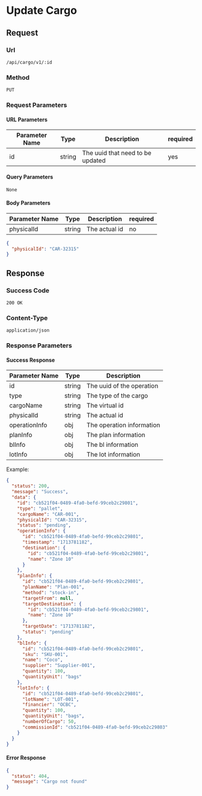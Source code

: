 # Update Cargo

## Request

### Url

`/api/cargo/v1/:id`

### Method

`PUT`

### Request Parameters

#### URL Parameters

| Parameter Name | Type   | Description                      | required |
|----------------|--------|----------------------------------|----------|
| id             | string | The uuid that need to be updated | yes      |

#### Query Parameters

`None`

#### Body Parameters

| Parameter Name | Type   | Description   | required |
|----------------|--------|---------------|----------|
| physicalId     | string | The actual id | no       |

```json
{
  "physicalId": "CAR-32315"
}
```

## Response

### Success Code

`200 OK`

### Content-Type

`application/json`

### Response Parameters

#### Success Response

| Parameter Name | Type   | Description               |
|----------------|--------|---------------------------|
| id             | string | The uuid of the operation |
| type           | string | The type of the cargo     |
| cargoName      | string | The virtual id            |
| physicalId     | string | The actual id             |
| operationInfo  | obj    | The operation information |
| planInfo       | obj    | The plan information      |
| blInfo         | obj    | The bl information        |
| lotInfo        | obj    | The lot information       |

Example:

```json
{
  "status": 200,
  "message": "Success",
  "data": {
    "id": "cb521f04-0489-4fa0-befd-99ceb2c29801",
    "type": "pallet",
    "cargoName": "CAR-001",
    "physicalId": "CAR-32315",
    "status": "pending",
    "operationInfo": {
      "id": "cb521f04-0489-4fa0-befd-99ceb2c29801",
      "timestamp": "1713781182",
      "destination": {
        "id": "cb521f04-0489-4fa0-befd-99ceb2c29801",
        "name": "Zone 10"
      }
    },
    "planInfo": {
      "id": "cb521f04-0489-4fa0-befd-99ceb2c29801",
      "planName": "Plan-001",
      "method": "stock-in",
      "targetFrom": null,
      "targetDestination": {
        "id": "cb521f04-0489-4fa0-befd-99ceb2c29801",
        "name": "Zone 10"
      },
      "targetDate": "1713781182",
      "status": "pending"
    },
    "blInfo": {
      "id": "cb521f04-0489-4fa0-befd-99ceb2c29801",
      "sku": "SKU-001",
      "name": "Coco",
      "supplier": "Supplier-001",
      "quantity": 100,
      "quantityUnit": "bags"
    },
    "lotInfo": {
      "id": "cb521f04-0489-4fa0-befd-99ceb2c29801",
      "lotName": "LOT-001",
      "financier": "OCBC",
      "quantity": 100,
      "quantityUnit": "bags",
      "numberOfCargo": 50,
      "commissionId": "cb521f04-0489-4fa0-befd-99ceb2c29803"
    }
  }
}

```

#### Error Response

```json
{
  "status": 404,
  "message": "Cargo not found"
}
```